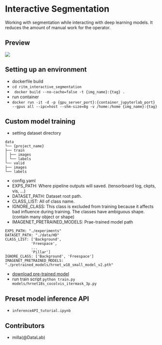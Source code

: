 # Interactive Segmentation
Working with segmentation while interacting with deep learning models. It reduces the amount of manual work for the operator.

## Preview
<img src="./misc/interactive_seg_demo.gif"/>

## Setting up an environment
- dockerfile build
-  `cd ritm_interactive_segmentation`
-  ` docker build --no-cache=false -t {img_name}:{tag} .`
- run container
-  `docker run -it -d -p {gpu_server_port}:{container_jupyterlab_port} --gpus all --ipc=host --shm-size=8g -v /home:/home {img_name}:{tag}`

## Custom model training
- setting dataset directory
```
data
└── {project_name}
├── train
│ ├── images
│ └── labels
└── valid
├── images
└── labels
```
- config.yaml
- EXPS_PATH: Where pipeline outputs will saved. (tensorboard log, ckpts, vis, ...)
- DATASET_PATH: Dataset root path.
- CLASS_LIST: All of class name.
- IGNORE_CLASS: This class is excluded from training because it affects bad influence during training. The classes have ambiguous shape.(contain many object or shape)
- IMAGENET_PRETRAINED_MODELS: Prae-trained model path
```
EXPS_PATH: "./experiments"
DATASET_PATH: "./data/HD"
CLASS_LIST: ['Background',
			'Freespace',
			...
			'Pillar']
IGNORE_CLASS: ['Background', 'Freespace']
IMAGENET_PRETRAINED_MODELS: "./pretrained_models/hrnet_w18_small_model_v2.pth"
```
-  [download pre-trained model](https://onedrive.live.com/?cid=f7fd0b7f26543ceb&id=F7FD0B7F26543CEB%21153&authkey=!AJ909Hv1YFLrVCc)
- run train script
`python train.py models/hrnet18s_cocolvis_itermask_3p.py `

## Preset model inference API
-  `inferenceAPI_tutorial.ipynb`

## Contributors
- milla(@DataLab)
